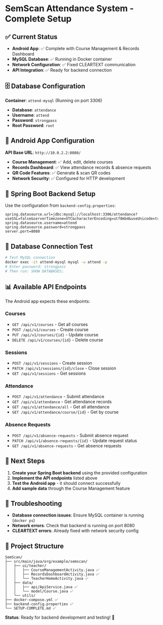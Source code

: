 # SemScan Attendance System - Complete Setup

## ✅ Current Status
- **Android App**: ✅ Complete with Course Management & Records Dashboard
- **MySQL Database**: ✅ Running in Docker container
- **Network Configuration**: ✅ Fixed CLEARTEXT communication
- **API Integration**: ✅ Ready for backend connection

## 🗄️ Database Configuration
**Container**: `attend-mysql` (Running on port 3306)
- **Database**: `attendance`
- **Username**: `attend`
- **Password**: `strongpass`
- **Root Password**: `root`

## 📱 Android App Configuration
**API Base URL**: `http://10.0.2.2:8080/`
- **Course Management**: ✅ Add, edit, delete courses
- **Records Dashboard**: ✅ View attendance records & absence requests
- **QR Code Features**: ✅ Generate & scan QR codes
- **Network Security**: ✅ Configured for HTTP development

## 🚀 Spring Boot Backend Setup
Use the configuration from `backend-config.properties`:

```properties
spring.datasource.url=jdbc:mysql://localhost:3306/attendance?useSSL=false&serverTimezone=UTC&characterEncoding=utf8mb4&useUnicode=true
spring.datasource.username=attend
spring.datasource.password=strongpass
server.port=8080
```

## 🔧 Database Connection Test
```bash
# Test MySQL connection
docker exec -it attend-mysql mysql -u attend -p
# Enter password: strongpass
# Then run: SHOW DATABASES;
```

## 📊 Available API Endpoints
The Android app expects these endpoints:

### Courses
- `GET /api/v1/courses` - Get all courses
- `POST /api/v1/courses` - Create course
- `PUT /api/v1/courses/{id}` - Update course
- `DELETE /api/v1/courses/{id}` - Delete course

### Sessions
- `POST /api/v1/sessions` - Create session
- `PATCH /api/v1/sessions/{id}/close` - Close session
- `GET /api/v1/sessions` - Get sessions

### Attendance
- `POST /api/v1/attendance` - Submit attendance
- `GET /api/v1/attendance` - Get attendance records
- `GET /api/v1/attendance/all` - Get all attendance
- `GET /api/v1/attendance/course/{id}` - Get by course

### Absence Requests
- `POST /api/v1/absence-requests` - Submit absence request
- `PATCH /api/v1/absence-requests/{id}` - Update request status
- `GET /api/v1/absence-requests` - Get absence requests

## 🎯 Next Steps
1. **Create your Spring Boot backend** using the provided configuration
2. **Implement the API endpoints** listed above
3. **Test the Android app** - it should connect successfully
4. **Add sample data** through the Course Management feature

## 🐛 Troubleshooting
- **Database connection issues**: Ensure MySQL container is running (`docker ps`)
- **Network errors**: Check that backend is running on port 8080
- **CLEARTEXT errors**: Already fixed with network security config

## 📁 Project Structure
```
SemScan/
├── src/main/java/org/example/semscan/
│   ├── ui/teacher/
│   │   ├── CourseManagementActivity.java ✅
│   │   ├── RecordsDashboardActivity.java ✅
│   │   └── TeacherHomeActivity.java ✅
│   ├── data/
│   │   ├── api/ApiService.java ✅
│   │   └── model/Course.java ✅
│   └── utils/
├── docker-compose.yml ✅
├── backend-config.properties ✅
└── SETUP-COMPLETE.md ✅
```

**Status**: Ready for backend development and testing! 🎉
